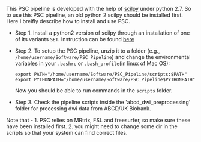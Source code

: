 This PSC pipeline is developed with the help of [scilpy](https://github.com/scilus/scilpy) under python 2.7. So to use this PSC pipeline, an old python 2 scilpy should be installed first. Here I breifly describe how to install and use PSC.



-  Step 1. Install a python2 version of scilpy through an installation of one of its variants `SET`. Instruction can be found [here](https://set-documentation.readthedocs.io/en/latest/setup/python.html#python-2-7-for-set-dev)

- Step 2.  To setup the PSC pipeline,  unzip it to a folder (e.g., `/home/username/Software/PSC_Pipeline`) and change the environmental variables in your
  `.bashrc` or `.bash_profile`(in linux of Mac OS):

  ```
  export PATH="/home/username/Software/PSC_Pipeline/scripts:$PATH"
  export PYTHONPATH="/home/username/Software/PSC_Pipeline$PYTHONPATH"
  ```

  Now you should be able to run commands in the `scripts` folder.

- Step 3. Check the pipeline scripts inside the 'abcd_dwi_preprocessing' folder for precessing dwi data from ABCD/UK Biobank. 

Note that - 1. PSC relies on MRtrix, FSL and freesurfer, so make sure these have been installed first. 2. you might need to change some dir in the scripts so that your system can find correct files. 
